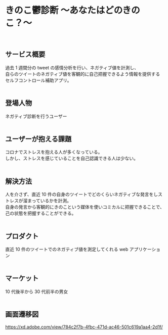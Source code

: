 # きのこ鬱診断 〜あなたはどのきのこ？〜

<br>

## サービス概要

過去 1 週間分の tweet の感情分析を行い、ネガティブ値を計測し、<br>
自らのツイートのネガティブ値を客観的に自己把握できるよう情報を提供する<br>
セルフコントロール補助アプリ。<br>
<br>

## 登場人物

ネガティブ診断を行うユーザー<br>
<br>

## ユーザーが抱える課題

コロナでストレスを抱える人が多くなっている。<br>
しかし、ストレスを感じていることを自己認識できる人は少ない。<br>
<br>

## 解決方法

人を介さず、直近 10 件の自身のツイートでどのくらいネガティブな発言をしストレスが溜まっているかを計測。<br>
自身の発言から客観的にきのこという媒体を使いコミカルに把握できることで、<br>
己の状態を把握することができる。<br>
<br>

## プロダクト

直近 10 件のツイートでのネガティブ値を測定してくれる web アプリケーション<br>
<br>

## マーケット

10 代後半から 30 代前半の男女<br>
<br>

## 画面遷移図

https://xd.adobe.com/view/784c2f7b-4fbc-471d-ac46-501c619a1aa4-2d1f/
